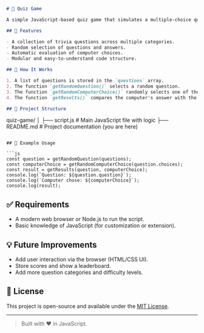 ```markdown
# 🎯 Quiz Game

A simple JavaScript-based quiz game that simulates a multiple-choice question round where a computer randomly selects answers and the results are evaluated.

## 🚀 Features

- A collection of trivia questions across multiple categories.
- Random selection of questions and answers.
- Automatic evaluation of computer choices.
- Modular and easy-to-understand code structure.

## 🧠 How It Works

1. A list of questions is stored in the `questions` array.
2. The function `getRandomQuestion()` selects a random question.
3. The function `getRandomComputerChoice()` randomly selects one of the available answers.
4. The function `getResults()` compares the computer's answer with the correct one and returns the result.

## 📂 Project Structure

```

quiz-game/
│
├── script.js            # Main JavaScript file with logic
├── README.md           # Project documentation (you are here)

````

## 🧪 Example Usage

```js
const question = getRandomQuestion(questions);
const computerChoice = getRandomComputerChoice(question.choices);
const result = getResults(question, computerChoice);
console.log(`Question: ${question.question}`);
console.log(`Computer chose: ${computerChoice}`);
console.log(result);
````

## ✅ Requirements

* A modern web browser or Node.js to run the script.
* Basic knowledge of JavaScript (for customization or extension).

## 💡 Future Improvements

* Add user interaction via the browser (HTML/CSS UI).
* Store scores and show a leaderboard.
* Add more question categories and difficulty levels.

## 📄 License

This project is open-source and available under the [MIT License](LICENSE).

---

> Built with ❤️ in JavaScript.

```
